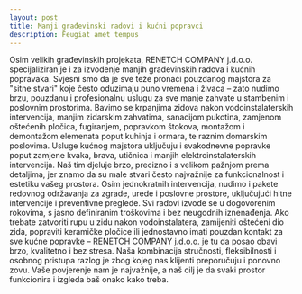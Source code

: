 ```yaml
---
layout: post
title: Manji građevinski radovi i kućni popravci
description: Feugiat amet tempus
---
```


Osim velikih građevinskih projekata, RENETCH COMPANY j.d.o.o. specijaliziran je i za izvođenje manjih građevinskih radova i kućnih popravaka. Svjesni smo da je sve teže pronaći pouzdanog majstora za "sitne stvari" koje često oduzimaju puno vremena i živaca – zato nudimo brzu, pouzdanu i profesionalnu uslugu za sve manje zahvate u stambenim i poslovnim prostorima. Bavimo se krpanjima zidova nakon vodoinstalaterskih intervencija, manjim zidarskim zahvatima, sanacijom pukotina, zamjenom oštećenih pločica, fugiranjem, popravkom štokova, montažom i demontažom elemenata poput kuhinja i ormara, te raznim domarskim poslovima. Usluge kućnog majstora uključuju i svakodnevne popravke poput zamjene kvaka, brava, utičnica i manjih elektroinstalaterskih intervencija. Naš tim djeluje brzo, precizno i s velikom pažnjom prema detaljima, jer znamo da su male stvari često najvažnije za funkcionalnost i estetiku vašeg prostora. Osim jednokratnih intervencija, nudimo i pakete redovnog održavanja za zgrade, urede i poslovne prostore, uključujući hitne intervencije i preventivne preglede. Svi radovi izvode se u dogovorenim rokovima, s jasno definiranim troškovima i bez neugodnih iznenađenja. Ako trebate zatvoriti rupu u zidu nakon vodoinstalatera, zamijeniti oštećeni dio zida, popraviti keramičke pločice ili jednostavno imati pouzdan kontakt za sve kućne popravke – RENETCH COMPANY j.d.o.o. je tu da posao obavi brzo, kvalitetno i bez stresa. Naša kombinacija stručnosti, fleksibilnosti i osobnog pristupa razlog je zbog kojeg nas klijenti preporučuju i ponovno zovu. Vaše povjerenje nam je najvažnije, a naš cilj je da svaki prostor funkcionira i izgleda baš onako kako treba.
